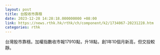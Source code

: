```yaml
---
layout: post
title: 台股收市靠穩
date: 2023-12-28 14:28:18.000000000 +08:00
link: https://news.rthk.hk/rthk/ch/component/k2/1734067-20231228.htm
categories: rthk
---
```


台灣股市靠穩。加權指數收市報17910點，升18點，創1年10個月新高，但交投較靜。
